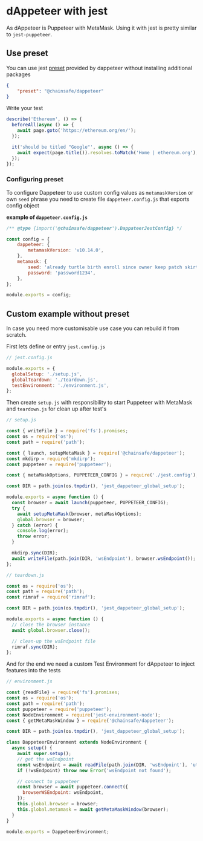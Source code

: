 # dAppeteer with jest

As dAppeteer is Puppeteer with MetaMask. Using it with jest is pretty similar to `jest-puppeteer`.

## Use preset

You can use jest [preset](https://jestjs.io/docs/configuration#preset-string) provided by dappeteer without installing additional packages
```json
{
    "preset": "@chainsafe/dappeteer"
}
```
Write your test
```js
describe('Ethereum', () => {
  beforeAll(async () => {
    await page.goto('https://ethereum.org/en/');
  });

  it('should be titled "Google"', async () => {
    await expect(page.title()).resolves.toMatch('Home | ethereum.org');
  });
});
```

### Configuring preset
To configure Dappeteer to use custom config values as `metamaskVersion` or own `seed` phrase you need to create file `dappeteer.config.js` that exports config object

**example of `dappeteer.config.js`**
``` js
/** @type {import('@chainsafe/dappeteer').DappateerJestConfig} */

const config = {
    dappeteer: {
        metamaskVersion: 'v10.14.0',
    },
    metamask: {
        seed: 'already turtle birth enroll since owner keep patch skirt drift any dinner',
        password: 'password1234',
    },
};

module.exports = config;
```

## Custom example without preset

In case you need more customisable use case you can rebuild it from scratch.

First lets define or entry `jest.config.js`
```js
// jest.config.js

module.exports = {
  globalSetup: './setup.js',
  globalTeardown: './teardown.js',
  testEnvironment: './environment.js',
};
```

Then create `setup.js` with responsibility to start Puppeteer with MetaMask and `teardown.js` for clean up after test's
```js
// setup.js

const { writeFile } = require('fs').promises;
const os = require('os');
const path = require('path');

const { launch, setupMetaMask } = require('@chainsafe/dappeteer');
const mkdirp = require('mkdirp');
const puppeteer = require('puppeteer');

const { metaMaskOptions, PUPPETEER_CONFIG } = require('./jest.config');

const DIR = path.join(os.tmpdir(), 'jest_dappeteer_global_setup');

module.exports = async function () {
  const browser = await launch(puppeteer, PUPPETEER_CONFIG);
  try {
    await setupMetaMask(browser, metaMaskOptions);
    global.browser = browser;
  } catch (error) {
    console.log(error);
    throw error;
  }

  mkdirp.sync(DIR);
  await writeFile(path.join(DIR, 'wsEndpoint'), browser.wsEndpoint());
};
```
```js
// teardown.js

const os = require('os');
const path = require('path');
const rimraf = require('rimraf');

const DIR = path.join(os.tmpdir(), 'jest_dappeteer_global_setup');

module.exports = async function () {
  // close the browser instance
  await global.browser.close();

  // clean-up the wsEndpoint file
  rimraf.sync(DIR);
};
```

And for the end we need a custom Test Environment for dAppeteer to inject features into the tests
```js
// environment.js

const {readFile} = require('fs').promises;
const os = require('os');
const path = require('path');
const puppeteer = require('puppeteer');
const NodeEnvironment = require('jest-environment-node');
const { getMetaMaskWindow } = require('@chainsafe/dappeteer');

const DIR = path.join(os.tmpdir(), 'jest_dappeteer_global_setup');

class DappeteerEnvironment extends NodeEnvironment {
  async setup() {
    await super.setup();
    // get the wsEndpoint
    const wsEndpoint = await readFile(path.join(DIR, 'wsEndpoint'), 'utf8');
    if (!wsEndpoint) throw new Error('wsEndpoint not found');

    // connect to puppeteer
    const browser = await puppeteer.connect({
      browserWSEndpoint: wsEndpoint,
    });
    this.global.browser = browser;
    this.global.metamask = await getMetaMaskWindow(browser);
  }
}

module.exports = DappeteerEnvironment;
```
